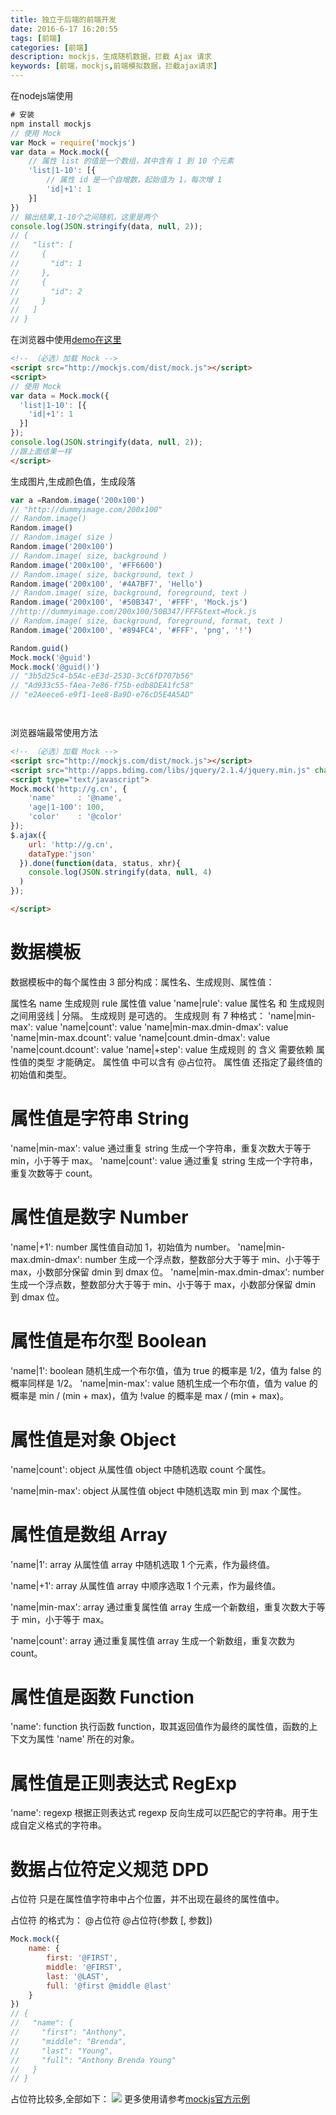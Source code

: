 ```yaml
---
title: 独立于后端的前端开发
date: 2016-6-17 16:20:55
tags: [前端]
categories: [前端]
description: mockjs，生成随机数据，拦截 Ajax 请求
keywords: [前端，mockjs,前端模拟数据，拦截ajax请求]
---
```

在nodejs端使用
```js
# 安装
npm install mockjs
// 使用 Mock
var Mock = require('mockjs')
var data = Mock.mock({
    // 属性 list 的值是一个数组，其中含有 1 到 10 个元素
    'list|1-10': [{
        // 属性 id 是一个自增数，起始值为 1，每次增 1
        'id|+1': 1
    }]
})
// 输出结果,1-10个之间随机，这里是两个
console.log(JSON.stringify(data, null, 2));
// {
//   "list": [
//     {
//       "id": 1
//     },
//     {
//       "id": 2
//     }
//   ]
// }
```

在浏览器中使用[demo在这里](http://openks.oschina.io/demo/mock-data.html)
```html
<!-- （必选）加载 Mock -->
<script src="http://mockjs.com/dist/mock.js"></script>
<script>
// 使用 Mock
var data = Mock.mock({
  'list|1-10': [{
    'id|+1': 1
  }]
});
console.log(JSON.stringify(data, null, 2));
//跟上面结果一样
</script>
```
生成图片,生成颜色值，生成段落
```js
var a =Random.image('200x100')
// "http://dummyimage.com/200x100"
// Random.image()
Random.image()
// Random.image( size )
Random.image('200x100')
// Random.image( size, background )
Random.image('200x100', '#FF6600')
// Random.image( size, background, text )
Random.image('200x100', '#4A7BF7', 'Hello')
// Random.image( size, background, foreground, text )
Random.image('200x100', '#50B347', '#FFF', 'Mock.js')
//http://dummyimage.com/200x100/50B347/FFF&text=Mock.js
// Random.image( size, background, foreground, format, text )
Random.image('200x100', '#894FC4', '#FFF', 'png', '!')

Random.guid()
Mock.mock('@guid')
Mock.mock('@guid()')
// "3b5d25c4-b5Ac-eE3d-253D-3cC6fD707b56"
// "Ad933c55-fAea-7e86-f75b-edb8DEA1fc58"
// "e2Aeece6-e9f1-1ee8-Ba9D-e76cD5E4A5AD"




```
浏览器端最常使用方法

```html
<!-- （必选）加载 Mock -->
<script src="http://mockjs.com/dist/mock.js"></script>
<script src="http://apps.bdimg.com/libs/jquery/2.1.4/jquery.min.js" charset="utf-8"></script>
<script type="text/javascript">
Mock.mock('http://g.cn', {
    'name'     : '@name',
    'age|1-100': 100,
    'color'    : '@color'
});
$.ajax({
    url: 'http://g.cn',
    dataType:'json'
  }).done(function(data, status, xhr){
    console.log(JSON.stringify(data, null, 4)
  )
});

</script>
```
# 数据模板

数据模板中的每个属性由 3 部分构成：属性名、生成规则、属性值：

 属性名   name
 生成规则 rule
 属性值   value
'name|rule': value
属性名 和 生成规则 之间用竖线 | 分隔。
生成规则 是可选的。
生成规则 有 7 种格式：
'name|min-max': value
'name|count': value
'name|min-max.dmin-dmax': value
'name|min-max.dcount': value
'name|count.dmin-dmax': value
'name|count.dcount': value
'name|+step': value
生成规则 的 含义 需要依赖 属性值的类型 才能确定。
属性值 中可以含有 @占位符。
属性值 还指定了最终值的初始值和类型。

# 属性值是字符串 String
'name|min-max': value
通过重复 string 生成一个字符串，重复次数大于等于 min，小于等于 max。
'name|count': value
通过重复 string 生成一个字符串，重复次数等于 count。

# 属性值是数字 Number
'name|+1': number
属性值自动加 1，初始值为 number。
'name|min-max.dmin-dmax': number
生成一个浮点数，整数部分大于等于 min、小于等于 max，小数部分保留 dmin 到 dmax 位。
'name|min-max.dmin-dmax': number
生成一个浮点数，整数部分大于等于 min、小于等于 max，小数部分保留 dmin 到 dmax 位。

# 属性值是布尔型 Boolean
'name|1': boolean
随机生成一个布尔值，值为 true 的概率是 1/2，值为 false 的概率同样是 1/2。
'name|min-max': value
随机生成一个布尔值，值为 value 的概率是 min / (min + max)，值为 !value 的概率是 max / (min + max)。

# 属性值是对象 Object

'name|count': object
从属性值 object 中随机选取 count 个属性。

'name|min-max': object
从属性值 object 中随机选取 min 到 max 个属性。

# 属性值是数组 Array

'name|1': array
从属性值 array 中随机选取 1 个元素，作为最终值。

'name|+1': array
从属性值 array 中顺序选取 1 个元素，作为最终值。

'name|min-max': array
通过重复属性值 array 生成一个新数组，重复次数大于等于 min，小于等于 max。

'name|count': array
通过重复属性值 array 生成一个新数组，重复次数为 count。

# 属性值是函数 Function

'name': function
执行函数 function，取其返回值作为最终的属性值，函数的上下文为属性 'name' 所在的对象。

# 属性值是正则表达式 RegExp

'name': regexp
根据正则表达式 regexp 反向生成可以匹配它的字符串。用于生成自定义格式的字符串。

# 数据占位符定义规范 DPD
占位符 只是在属性值字符串中占个位置，并不出现在最终的属性值中。

占位符 的格式为：
@占位符
@占位符(参数 [, 参数])
```js
Mock.mock({
    name: {
        first: '@FIRST',
        middle: '@FIRST',
        last: '@LAST',
        full: '@first @middle @last'
    }
})
// {
//   "name": {
//     "first": "Anthony",
//     "middle": "Brenda",
//     "last": "Young",
//     "full": "Anthony Brenda Young"
//   }
// }
```
占位符比较多,全部如下：
![](http://7xl9u9.com1.z0.glb.clouddn.com/mockjs_2016-06-17_17-10-35.png)
更多使用请参考[mockjs官方示例](http://mockjs.com/examples.html)

